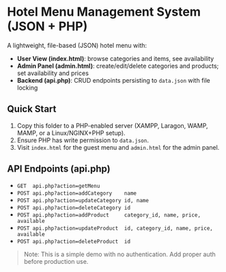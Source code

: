 # Hotel Menu Management System (JSON + PHP)

A lightweight, file-based (JSON) hotel menu with:
- **User View (index.html)**: browse categories and items, see availability
- **Admin Panel (admin.html)**: create/edit/delete categories and products; set availability and prices
- **Backend (api.php)**: CRUD endpoints persisting to `data.json` with file locking

## Quick Start
1. Copy this folder to a PHP-enabled server (XAMPP, Laragon, WAMP, MAMP, or a Linux/NGINX+PHP setup).
2. Ensure PHP has write permission to `data.json`.
3. Visit `index.html` for the guest menu and `admin.html` for the admin panel.

## API Endpoints (api.php)
- `GET  api.php?action=getMenu`
- `POST api.php?action=addCategory    name`
- `POST api.php?action=updateCategory id, name`
- `POST api.php?action=deleteCategory id`
- `POST api.php?action=addProduct     category_id, name, price, available`
- `POST api.php?action=updateProduct  id, category_id, name, price, available`
- `POST api.php?action=deleteProduct  id`

> Note: This is a simple demo with no authentication. Add proper auth before production use.
